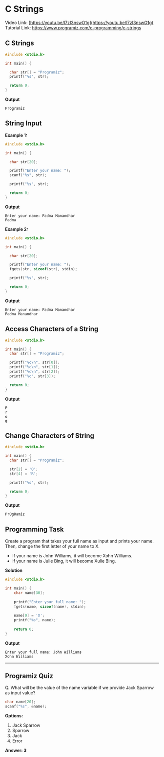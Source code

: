 # C Strings
Video Link: [https://youtu.be/l7zI3nswO1g](https://youtu.be/l7zI3nswO1g)  
Tutorial Link: [https://www.programiz.com/c-programming/c-strings
](https://www.programiz.com/c-programming/c-strings
)
 
## C Strings

```c
#include <stdio.h>

int main() {

  char str[] = "Programiz";
  printf("%s", str);

  return 0;
}
```
**Output**
```
Programiz
```

## String Input
**Example 1:**
```c
#include <stdio.h>

int main() {

  char str[20];

  printf("Enter your name: ");
  scanf("%s", str);

  printf("%s", str);

  return 0;
}
```
**Output**
```
Enter your name: Padma Manandhar
Padma
```
**Example 2:**
```c
#include <stdio.h>

int main() {

  char str[20];

  printf("Enter your name: ");
  fgets(str, sizeof(str), stdin);

  printf("%s", str);

  return 0;
}
```

**Output**
```
Enter your name: Padma Manandhar
Padma Manandhar

```
## Access Characters of a String 

```c
#include <stdio.h>

int main() {
  char str[] = "Programiz";

  printf("%c\n", str[0]);
  printf("%c\n", str[1]);
  printf("%c\n", str[2]);
  printf("%c", str[3]);

  return 0;
}
```
**Output**
```
P
r
o
g
```

## Change Characters of String
```c
#include <stdio.h>

int main() {
  char str[] = "Programiz";

  str[2] = 'O';
  str[4] = 'R';

  printf("%s", str);

  return 0;
}

```
**Output**
```
PrOgRamiz
```

## Programming Task
Create a program that takes your full name as input and prints your name. Then, change the first letter of your name to X.  
- If your name is John Williams, it will become Xohn Williams.  
- If your name is Julie Bing, it will become Xulie Bing.

**Solution**
```c
#include <stdio.h>

int main() {
    char name[30];
    
    printf("Enter your full name: ");
    fgets(name, sizeof(name), stdin);
    
    name[0] = 'X';
    printf("%s", name);
    
    return 0;
}
```

**Output**
```
Enter your full name: John Williams
Xohn Williams

```
---
 
## Programiz Quiz
 
Q.  What will be the value of the name variable if we provide Jack Sparrow as input value?

```c
char name[20];
scanf("%s", &name);
```

**Options:**
1. Jack Sparrow
1. Sparrow  
1. Jack  
1. Error


**Answer: 3**


